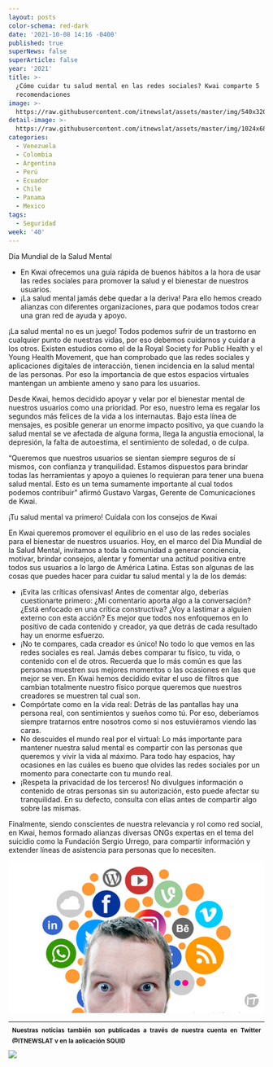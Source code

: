 ```yaml
---
layout: posts
color-schema: red-dark
date: '2021-10-08 14:16 -0400'
published: true
superNews: false
superArticle: false
year: '2021'
title: >-
  ¿Cómo cuidar tu salud mental en las redes sociales? Kwai comparte 5
  recomendaciones
image: >-
  https://raw.githubusercontent.com/itnewslat/assets/master/img/540x320/Crisis-Redes-Sociales-p.jpg
detail-image: >-
  https://raw.githubusercontent.com/itnewslat/assets/master/img/1024x680/Crisis-Redes-Sociales-g.jpg
categories:
  - Venezuela
  - Colombia
  - Argentina
  - Perú
  - Ecuador
  - Chile
  - Panama
  - Mexico
tags:
  - Seguridad
week: '40'
---
```

Día Mundial de la Salud Mental

- En Kwai ofrecemos una guía rápida de buenos hábitos a la hora de usar las redes sociales para promover la salud y el bienestar de nuestros usuarios.
- ¡La salud mental jamás debe quedar a la deriva! Para ello hemos creado alianzas con diferentes organizaciones, para que podamos todos crear una gran red de ayuda y apoyo.


¡La salud mental no es un juego! Todos podemos sufrir de un trastorno en cualquier punto de nuestras vidas, por eso debemos cuidarnos y cuidar a los otros. Existen estudios como el de la Royal Society for Public Health y el Young Health Movement, que han comprobado que las redes sociales y aplicaciones digitales de interacción, tienen incidencia en la salud mental de las personas. Por eso la importancia de que estos espacios virtuales mantengan un ambiente ameno y sano para los usuarios. 

Desde Kwai, hemos decidido apoyar y velar por el bienestar mental de nuestros usuarios como una prioridad. Por eso, nuestro lema es regalar los segundos más felices de la vida a los internautas. Bajo esta línea de mensajes, es posible generar un enorme impacto positivo, ya que cuando la salud mental se ve afectada de alguna forma, llega la angustia emocional, la depresión, la falta de autoestima, el sentimiento de soledad, o de culpa. 

“Queremos que nuestros usuarios se sientan siempre seguros de sí mismos, con confianza y tranquilidad. Estamos dispuestos para brindar todas las herramientas y apoyo a quienes lo requieran para tener una buena salud mental. Esto es un tema sumamente importante al cual todos podemos contribuir” afirmó Gustavo Vargas, Gerente de Comunicaciones de Kwai.

¡Tu salud mental va primero! Cuídala con los consejos de Kwai

En Kwai queremos promover el equilibrio en el uso de las redes sociales para el bienestar de nuestros usuarios. Hoy, en el marco del Día Mundial de la Salud Mental, invitamos  a toda la comunidad a generar conciencia, motivar, brindar consejos, alentar y fomentar una actitud positiva entre todos sus usuarios a lo largo de América Latina. Estas son algunas de las cosas que puedes hacer para cuidar tu salud mental y la de los demás:

- ¡Evita las críticas ofensivas! Antes de comentar algo, deberías cuestionarte primero: ¿Mi comentario aporta algo a la conversación? ¿Está enfocado en una crítica constructiva? ¿Voy a lastimar a alguien externo con esta acción? Es mejor que todos nos enfoquemos en lo positivo de cada contenido y creador, ya que detrás de cada resultado hay un enorme esfuerzo.
- ¡No te compares, cada creador es único! No todo lo que vemos en las redes sociales es real. Jamás debes comparar tu físico, tu vida, o contenido con el de otros. Recuerda que lo más común es que las personas muestren sus mejores momentos o las ocasiones en las que mejor se ven. En Kwai hemos decidido evitar el uso de filtros que cambian totalmente nuestro físico porque queremos que nuestros creadores se muestren tal cual son. 
- Compórtate como en la vida real: Detrás de las pantallas hay una persona real, con sentimientos y sueños como tú. Por eso, deberíamos siempre tratarnos entre nosotros como si nos estuviéramos viendo las caras. 
- No descuides el mundo real por el virtual: Lo más importante para mantener nuestra salud mental es compartir con las personas que queremos y vivir la vida al máximo. Para todo hay espacios, hay ocasiones en las cuáles es bueno que olvides las redes sociales por un momento para conectarte con tu mundo real.
- ¡Respeta la privacidad de los terceros! No divulgues información o contenido de otras personas sin su autorización, esto puede afectar su tranquilidad. En su defecto, consulta con ellas antes de compartir algo sobre las mismas.

Finalmente, siendo conscientes de nuestra relevancia y rol como red social, en Kwai, hemos formado alianzas diversas ONGs expertas en el tema del suicidio como la Fundación Sergio Urrego, para compartir información y extender líneas de asistencia para personas que lo necesiten.

![](https://raw.githubusercontent.com/itnewslat/assets/master/img/540x320/Crisis-Redes-Sociales-p.jpg)

<table style="height: 42px;" width="569">
<tbody>
<tr>
<td style="text-align: justify;"><sub><strong>Nuestras noticias también son publicadas a través de nuestra cuenta en Twitter <a href="https://twitter.com/itnewslat?lang=es">@ITNEWSLAT</a> y en la aplicación <a href="https://squidapp.co/en/">SQUID</a></strong></sub></td>
</tr>
</tbody>
</table>

<img src="https://tracker.metricool.com/c3po.jpg?hash=56f88a41e39ab42c063cc51676587a04"/>

